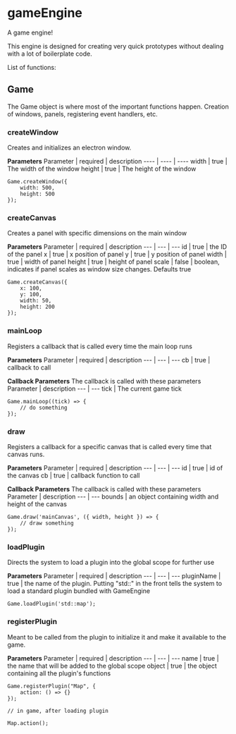 # gameEngine
A game engine!

This engine is designed for creating very quick prototypes without dealing with a lot of boilerplate code.

List of functions:

## Game

The Game object is where most of the important functions happen. Creation of windows, panels, registering event handlers, etc.

### createWindow
Creates and initializes an electron window.

**Parameters**
Parameter | required | description
---- | ---- | ----
width | true | The width of the window
height | true | The height of the window

    Game.createWindow({
	    width: 500,
	    height: 500
    });

### createCanvas
Creates a panel with specific dimensions on the main window

**Parameters**
Parameter | required | description
--- | --- | ---
id | true | the ID of the panel
x | true | x position of panel
y | true | y position of panel
width | true | width of panel
height | true | height of panel
scale | false | boolean, indicates if panel scales as window size changes. Defaults true

    Game.createCanvas({
	    x: 100,
	    y: 100,
	    width: 50,
	    height: 200
    });

### mainLoop
Registers a callback that is called every time the main loop runs

**Parameters**
Parameter | required | description
--- | --- | ---
cb | true | callback to call

**Callback Parameters**
The callback is called with these parameters
Parameter | description
--- | ---
tick | The current game tick

    Game.mainLoop((tick) => {
	    // do something
    });
	
### draw
Registers a callback for a specific canvas that is called every time that canvas runs.

**Parameters**
Parameter | required | description
--- | --- | ---
id | true | id of the canvas
cb | true | callback function to call

**Callback Parameters**
The callback is called with these parameters
Parameter | description
--- | ---
bounds | an object containing width and height of the canvas

    Game.draw('mainCanvas', ({ width, height }) => {
	    // draw something
    });
	
### loadPlugin
Directs the system to load a plugin into the global scope for further use

**Parameters**
Parameter | required | description
--- | --- | ---
pluginName | true | the name of the plugin. Putting "std::" in the front tells the system to load a standard plugin bundled with GameEngine

    Game.loadPlugin('std::map');
	
### registerPlugin
Meant to be called from the plugin to initialize it and make it available to the game.

**Parameters**
Parameter | required | description
--- | --- | ---
name | true | the name that will be added to the global scope
object | true | the object containing all the plugin's functions

    Game.registerPlugin("Map", {
    	action: () => {}
    });

    // in game, after loading plugin

    Map.action();